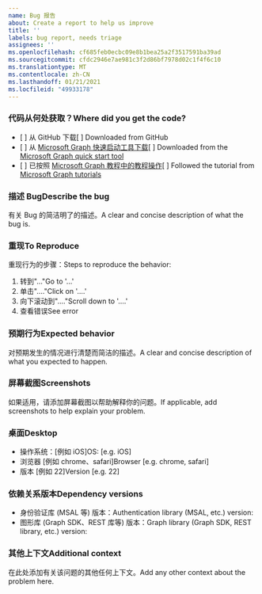 ```yaml
---
name: Bug 报告
about: Create a report to help us improve
title: ''
labels: bug report, needs triage
assignees: ''
ms.openlocfilehash: cf685feb0ecbc09e8b1bea25a2f3517591ba39ad
ms.sourcegitcommit: cfdc2946e7ae981c3f2d86bf7978d02c1f4f6c10
ms.translationtype: MT
ms.contentlocale: zh-CN
ms.lasthandoff: 01/21/2021
ms.locfileid: "49933178"
---
```

### <a name="where-did-you-get-the-code"></a><span data-ttu-id="79674-102">代码从何处获取？</span><span class="sxs-lookup"><span data-stu-id="79674-102">Where did you get the code?</span></span>

- <span data-ttu-id="79674-103">[ ] 从 GitHub 下载</span><span class="sxs-lookup"><span data-stu-id="79674-103">[ ] Downloaded from GitHub</span></span>
- <span data-ttu-id="79674-104">[ ] 从 [Microsoft Graph 快速启动工具下载](https://developer.microsoft.com/graph/quick-start)</span><span class="sxs-lookup"><span data-stu-id="79674-104">[ ] Downloaded from the [Microsoft Graph quick start tool](https://developer.microsoft.com/graph/quick-start)</span></span>
- <span data-ttu-id="79674-105">[ ] 已按照 [Microsoft Graph 教程中的教程操作](https://docs.microsoft.com/graph/tutorials)</span><span class="sxs-lookup"><span data-stu-id="79674-105">[ ] Followed the tutorial from [Microsoft Graph tutorials](https://docs.microsoft.com/graph/tutorials)</span></span>

### <a name="describe-the-bug"></a><span data-ttu-id="79674-106">描述 Bug</span><span class="sxs-lookup"><span data-stu-id="79674-106">Describe the bug</span></span>

<span data-ttu-id="79674-107">有关 Bug 的简洁明了的描述。</span><span class="sxs-lookup"><span data-stu-id="79674-107">A clear and concise description of what the bug is.</span></span>

### <a name="to-reproduce"></a><span data-ttu-id="79674-108">重现</span><span class="sxs-lookup"><span data-stu-id="79674-108">To Reproduce</span></span>

<span data-ttu-id="79674-109">重现行为的步骤：</span><span class="sxs-lookup"><span data-stu-id="79674-109">Steps to reproduce the behavior:</span></span>

1. <span data-ttu-id="79674-110">转到"..."</span><span class="sxs-lookup"><span data-stu-id="79674-110">Go to '...'</span></span>
1. <span data-ttu-id="79674-111">单击"...."</span><span class="sxs-lookup"><span data-stu-id="79674-111">Click on '....'</span></span>
1. <span data-ttu-id="79674-112">向下滚动到"...."</span><span class="sxs-lookup"><span data-stu-id="79674-112">Scroll down to '....'</span></span>
1. <span data-ttu-id="79674-113">查看错误</span><span class="sxs-lookup"><span data-stu-id="79674-113">See error</span></span>

### <a name="expected-behavior"></a><span data-ttu-id="79674-114">预期行为</span><span class="sxs-lookup"><span data-stu-id="79674-114">Expected behavior</span></span>

<span data-ttu-id="79674-115">对预期发生的情况进行清楚而简洁的描述。</span><span class="sxs-lookup"><span data-stu-id="79674-115">A clear and concise description of what you expected to happen.</span></span>

### <a name="screenshots"></a><span data-ttu-id="79674-116">屏幕截图</span><span class="sxs-lookup"><span data-stu-id="79674-116">Screenshots</span></span>

<span data-ttu-id="79674-117">如果适用，请添加屏幕截图以帮助解释你的问题。</span><span class="sxs-lookup"><span data-stu-id="79674-117">If applicable, add screenshots to help explain your problem.</span></span>

### <a name="desktop"></a><span data-ttu-id="79674-118">桌面</span><span class="sxs-lookup"><span data-stu-id="79674-118">Desktop</span></span>

- <span data-ttu-id="79674-119">操作系统：[例如 iOS]</span><span class="sxs-lookup"><span data-stu-id="79674-119">OS: [e.g. iOS]</span></span>
- <span data-ttu-id="79674-120">浏览器 [例如 chrome、safari]</span><span class="sxs-lookup"><span data-stu-id="79674-120">Browser [e.g. chrome, safari]</span></span>
- <span data-ttu-id="79674-121">版本 [例如 22]</span><span class="sxs-lookup"><span data-stu-id="79674-121">Version [e.g. 22]</span></span>

### <a name="dependency-versions"></a><span data-ttu-id="79674-122">依赖关系版本</span><span class="sxs-lookup"><span data-stu-id="79674-122">Dependency versions</span></span>

- <span data-ttu-id="79674-123">身份验证库 (MSAL 等) 版本：</span><span class="sxs-lookup"><span data-stu-id="79674-123">Authentication library (MSAL, etc.) version:</span></span>
- <span data-ttu-id="79674-124">图形库 (Graph SDK、REST 库等) 版本：</span><span class="sxs-lookup"><span data-stu-id="79674-124">Graph library (Graph SDK, REST library, etc.) version:</span></span>

### <a name="additional-context"></a><span data-ttu-id="79674-125">其他上下文</span><span class="sxs-lookup"><span data-stu-id="79674-125">Additional context</span></span>

<span data-ttu-id="79674-126">在此处添加有关该问题的其他任何上下文。</span><span class="sxs-lookup"><span data-stu-id="79674-126">Add any other context about the problem here.</span></span>
